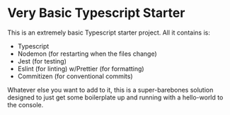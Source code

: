 # Very Basic Typescript Starter

This is an extremely basic Typescript starter project. All it contains is:

* Typescript
* Nodemon (for restarting when the files change)
* Jest (for testing)
* Eslint (for linting) w/Prettier (for formatting)
* Commitizen (for conventional commits)

Whatever else you want to add to it, this is a super-barebones solution designed to just get some boilerplate up and running with a hello-world to the console. 